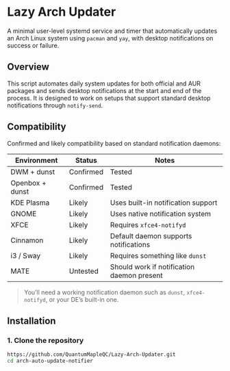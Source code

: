 # Lazy Arch Updater

A minimal user-level systemd service and timer that automatically updates an Arch Linux system using `pacman` and `yay`, with desktop notifications on success or failure.

## Overview

This script automates daily system updates for both official and AUR packages and sends desktop notifications at the start and end of the process. It is designed to work on setups that support standard desktop notifications through `notify-send`.

## Compatibility

Confirmed and likely compatibility based on standard notification daemons:

| Environment          | Status      | Notes                                 |
|----------------------|-------------|---------------------------------------|
| DWM + dunst          | Confirmed   | Tested                                |
| Openbox + dunst      | Confirmed   | Tested                                |
| KDE Plasma           | Likely      | Uses built-in notification support    |
| GNOME                | Likely      | Uses native notification system       |
| XFCE                 | Likely      | Requires `xfce4-notifyd`              |
| Cinnamon             | Likely      | Default daemon supports notifications |
| i3 / Sway            | Likely      | Requires something like `dunst`       |
| MATE                 | Untested    | Should work if notification daemon present |

> You’ll need a working notification daemon such as `dunst`, `xfce4-notifyd`, or your DE’s built-in one.

## Installation

### 1. Clone the repository

```bash
https://github.com/QuantumMapleQC/Lazy-Arch-Updater.git
cd arch-auto-update-notifier
